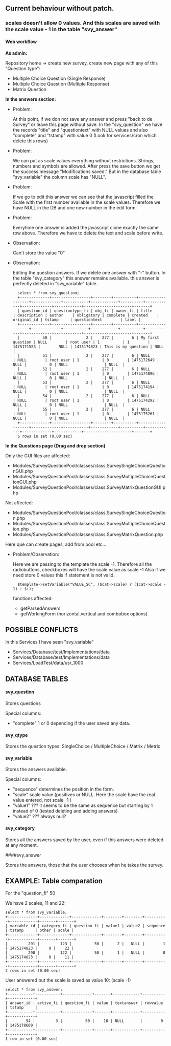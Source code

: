 ## Current behaviour without patch.

### scales doesn't allow 0 values. And this scales are saved with the scale value - 1 in the table "svy_answer"

#### Web workflow
**As admin:**

Repository home -> create new survey, create new page with any of this "Question type":
- Multiple Choice Question (Single Response)
- Multiple Choice Question (Multiple Response)
- Matrix Question

**In the answers section:**

- Problem:
    
    At this point, if we don not save any answer and press "back to de Survey" or leave this page without save.
    In the "svy_question" we have the records "title" and "questiontext" with NULL values and also "complete" and
    "tstamp" with value 0  (Look for services/cron which delete this rows)

- Problem:

     We can put as scale values everything without restrictions. Strings, numbers and symbols are allowed.
     After press the save button we get the success message "Modifications saved." 
     But in the database table "svy_variable" the column scale has "NULL".

- Problem:
     
     If we go to edit this answer we can see that the javascript filled the Scale with the first number available in the
     scale values. Therefore we have NULL in the DB and one new number in the edit form.
     
- Problem:
     
     Everytime one answer is added the javascript clone exactly the same row above. Therefore we have to delete the text
     and scale before write.
     
- Observation:
     
     Can't store the value "0"
     
- Observation:

    Editing the question answers. If we delete one answer with "-" button. In the table "svy_category" this answer remains available.
    this answer is perfectly deleted in "svy_variable" table.
    
        select * from svy_question;
        +-------------+-----------------+--------+----------+-------------------+-------------+-----------+------------+----------+------------+-------------+------------+---------------------+-------+
        | question_id | questiontype_fi | obj_fi | owner_fi | title             | description | author    | obligatory | complete | created    | original_id | tstamp     | questiontext        | label |
        +-------------+-----------------+--------+----------+-------------------+-------------+-----------+------------+----------+------------+-------------+------------+---------------------+-------+
        |          50 |               2 |    277 |        6 | My first question | NULL        | root user | 1          | 1        | 1475171583 |        NULL | 1475174823 | This is my question | NULL  |
        |          51 |               2 |    277 |        6 | NULL              | NULL        | root user | 1          | 0        | 1475172649 |        NULL |          0 | NULL                | NULL  |
        |          52 |               2 |    277 |        6 | NULL              | NULL        | root user | 1          | 0        | 1475174096 |        NULL |          0 | NULL                | NULL  |
        |          53 |               2 |    277 |        6 | NULL              | NULL        | root user | 1          | 0        | 1475174194 |        NULL |          0 | NULL                | NULL  |
        |          54 |               2 |    277 |        6 | NULL              | NULL        | root user | 1          | 0        | 1475174292 |        NULL |          0 | NULL                | NULL  |
        |          55 |               2 |    277 |        6 | NULL              | NULL        | root user | 1          | 0        | 1475175261 |        NULL |          0 | NULL                | NULL  |
        +-------------+-----------------+--------+----------+-------------------+-------------+-----------+------------+----------+------------+-------------+------------+---------------------+-------+
        6 rows in set (0.00 sec)


**In the Questions page (Drag and drop section)**

Only the GUI files are affected:
- Modules/SurveyQuestionPool/classes/class.SurveySingleChoiceQuestionGUI.php 
- Modules/SurveyQuestionPool/classes/class.SurveyMultipleChoiceQuestionGUI.php 
- Modules/SurveyQuestionPool/classes/class.SurveyMatrixQuestionGUI.php 

Not affected:
- Modules/SurveyQuestionPool/classes/class.SurveySingleChoiceQuestion.php 
- Modules/SurveyQuestionPool/classes/class.SurveyMultipleChoiceQuestion.php 
- Modules/SurveyQuestionPool/classes/class.SurveyMatrixQuestion.php 

Here que can create pages, add from pool etc...

- Problem/Observation:
    
    Here we are passing to the template the scale -1. Therefore all the radiobuttons, checkboxes will have the scale value as scale -1
    Also if we need store 0 values this if statement is not valid.
    
        $template->setVariable("VALUE_SC", ($cat->scale) ? ($cat->scale - 1) : $i);
     
    functions affected:
    
    - getParsedAnswers
    - getWorkingForm  (horizontal,vertical and combobox options)
    

## POSSIBLE CONFLICTS
In this Services I have seen "svy_variable"
- Services/Database/test/Implementations/data
- Services/Database/test/Implementations/data
- Services/LoadTest/data/usr_1000


## DATABASE TABLES

#### svy_question

Stores questions

Special columns:
- "complete" 1 or 0 depending if the user saved any data.

#### svy_qtype

Stores the question types: SingleChoice / MultipleChoice / Matrix / Metric

#### svy_variable

Stores the answers available.

Special columns:
- "sequence" determines the position in the form.
- "scale" scale value (positives or NULL. Here the scale have the real value entered, not scale -1 )
- "value1" ??? it seems to be the same as sequence but starting by 1 instead of 0 (tested deleting and adding answers)
- "value2" ??? always null?

#### svy_category

Stores all the answers saved by the user, even if this answers were deleted at any moment.

####svy_answer

Stores the answers, those that the user chooses when he takes the survey.


## EXAMPLE: Table comparation 

For the "question_fi" 50

We have 2 scales, 11 and 22:
   
    select * from svy_variable;
    +-------------+-------------+-------------+--------+--------+----------+------------+-------+-------+
    | variable_id | category_fi | question_fi | value1 | value2 | sequence | tstamp     | other | scale |
    +-------------+-------------+-------------+--------+--------+----------+------------+-------+-------+
    |         291 |         123 |          50 |      2 |   NULL |        1 | 1475174823 |     0 |    22 |
    |         290 |         122 |          50 |      1 |   NULL |        0 | 1475174823 |     0 |    11 |
    +-------------+-------------+-------------+--------+--------+----------+------------+-------+-------+
    2 rows in set (0.00 sec)

User answered but the scale is saved as value 10: (scale -1)

    select * from svy_answer;
    +-----------+-----------+-------------+-------+------------+----------+------------+
    | answer_id | active_fi | question_fi | value | textanswer | rowvalue | tstamp     |
    +-----------+-----------+-------------+-------+------------+----------+------------+
    |        54 |         3 |          50 |    10 | NULL       |        0 | 1475178660 |
    +-----------+-----------+-------------+-------+------------+----------+------------+
    1 row in set (0.00 sec)

